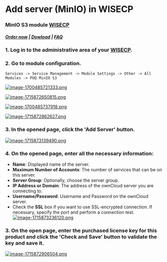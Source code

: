 # Add server (MinIO) in WISECP

### MinIO S3 module **[WISECP](https://puqcloud.com/link.php?id=78)** 

#####  [Order now](https://puqcloud.com/wisecp-module-minio-s3.php) | [Dowload](https://download.puqcloud.com/WISECP/Product/PUQ_WISECP-MinIO-S3/) | [FAQ](https://faq.puqcloud.com/)

### 1. Log in to the administrative area of your **[WISECP](https://puqcloud.com/link.php?id=78)**.
   
### 2. Go to module configuration.

```
Services -> Service Management -> Module Settings -> Other -> All Modules -> PUQ MinIO S3
```

[![image-1700485721333.png](https://doc.puq.info/uploads/images/gallery/2023-11/scaled-1680-/image-1700485721333.png)](https://doc.puq.info/uploads/images/gallery/2023-11/image-1700485721333.png)

[![image-1715872650815.png](https://doc.puq.info/uploads/images/gallery/2024-05/scaled-1680-/image-1715872650815.png)](https://doc.puq.info/uploads/images/gallery/2024-05/image-1715872650815.png)

[![image-1700485737918.png](https://doc.puq.info/uploads/images/gallery/2023-11/scaled-1680-/image-1700485737918.png)](https://doc.puq.info/uploads/images/gallery/2023-11/image-1700485737918.png)

[![image-1715872862627.png](https://doc.puq.info/uploads/images/gallery/2024-05/scaled-1680-/image-1715872862627.png)](https://doc.puq.info/uploads/images/gallery/2024-05/image-1715872862627.png)

### 3. In the opened page, click the '**Add Server**' button.

[![image-1715873139490.png](https://doc.puq.info/uploads/images/gallery/2024-05/scaled-1680-/image-1715873139490.png)](https://doc.puq.info/uploads/images/gallery/2024-05/image-1715873139490.png)

### 4. On the opened page, enter all the necessary information:

- **Name**: Displayed name of the server.
- **Maximum Number of Accounts**: The number of services that can be on this server.
- **Server Group**: Optionally, choose the server group.
- **IP Address or Domain**: The address of the ownCloud server you are connecting to.
- **Username/Password**: Username and Password on the ownCloud server.
- Check the **SSL** box if you want to use SSL-encrypted connection. If necessary, specify the port and perform a connection test.  
    [![image-1715873236120.png](https://doc.puq.info/uploads/images/gallery/2024-05/scaled-1680-/image-1715873236120.png)](https://doc.puq.info/uploads/images/gallery/2024-05/image-1715873236120.png)

### 3. On the open page, enter the purchased license key for this product and click the '**Check and Save**' button to validate the key and save it.

[![image-1715872906504.png](https://doc.puq.info/uploads/images/gallery/2024-05/scaled-1680-/image-1715872906504.png)](https://doc.puq.info/uploads/images/gallery/2024-05/image-1715872906504.png)